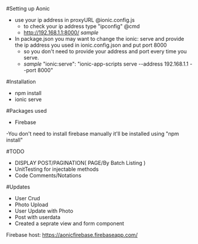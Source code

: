 #Setting up Aonic
* use your ip address in proxyURL @ionic.config.js
  * to check your ip address type "ipconfig" @cmd
  * http://192.168.1.1:8000/ *sample*
* In package.json you may want to change the ionic: serve and provide the ip address you used in ionic.config.json and put port 8000
  * so you don't need to provide your address and port every time you serve.
  * *sample* "ionic:serve": "ionic-app-scripts serve --address 192.168.1.1 --port  8000"


#Installation
  * npm install
  * ionic serve


#Packages used
  * Firebase


-You don't need to install firebase manually it'll be installed using "npm install"

#TODO
  * DISPLAY POST/PAGINATION( PAGE/By Batch Listing )
  * UnitTesting for injectable methods
  * Code Comments/Notations

#Updates
  * User Crud
  * Photo Upload
  * User Update with Photo
  * Post with userdata
  * Created a seprate view and form component

Firebase host: https://aonicfirebase.firebaseapp.com/

